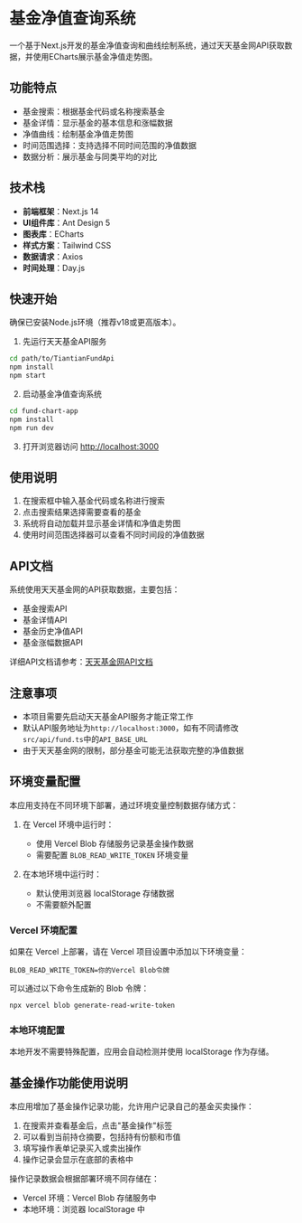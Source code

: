 # 基金净值查询系统

一个基于Next.js开发的基金净值查询和曲线绘制系统，通过天天基金网API获取数据，并使用ECharts展示基金净值走势图。

## 功能特点

- 基金搜索：根据基金代码或名称搜索基金
- 基金详情：显示基金的基本信息和涨幅数据
- 净值曲线：绘制基金净值走势图
- 时间范围选择：支持选择不同时间范围的净值数据
- 数据分析：展示基金与同类平均的对比

## 技术栈

- **前端框架**：Next.js 14
- **UI组件库**：Ant Design 5
- **图表库**：ECharts
- **样式方案**：Tailwind CSS
- **数据请求**：Axios
- **时间处理**：Day.js

## 快速开始

确保已安装Node.js环境（推荐v18或更高版本）。

1. 先运行天天基金API服务

```bash
cd path/to/TiantianFundApi
npm install
npm start
```

2. 启动基金净值查询系统

```bash
cd fund-chart-app
npm install
npm run dev
```

3. 打开浏览器访问 [http://localhost:3000](http://localhost:3000)

## 使用说明

1. 在搜索框中输入基金代码或名称进行搜索
2. 点击搜索结果选择需要查看的基金
3. 系统将自动加载并显示基金详情和净值走势图
4. 使用时间范围选择器可以查看不同时间段的净值数据

## API文档

系统使用天天基金网的API获取数据，主要包括：

- 基金搜索API
- 基金详情API
- 基金历史净值API
- 基金涨幅数据API

详细API文档请参考：[天天基金网API文档](https://kouchao.github.io/TiantianFundApi/)

## 注意事项

- 本项目需要先启动天天基金API服务才能正常工作
- 默认API服务地址为`http://localhost:3000`，如有不同请修改`src/api/fund.ts`中的`API_BASE_URL`
- 由于天天基金网的限制，部分基金可能无法获取完整的净值数据

## 环境变量配置

本应用支持在不同环境下部署，通过环境变量控制数据存储方式：

1. 在 Vercel 环境中运行时：
   - 使用 Vercel Blob 存储服务记录基金操作数据
   - 需要配置 `BLOB_READ_WRITE_TOKEN` 环境变量
   
2. 在本地环境中运行时：
   - 默认使用浏览器 localStorage 存储数据
   - 不需要额外配置

### Vercel 环境配置

如果在 Vercel 上部署，请在 Vercel 项目设置中添加以下环境变量：

```
BLOB_READ_WRITE_TOKEN=你的Vercel Blob令牌
```

可以通过以下命令生成新的 Blob 令牌：

```bash
npx vercel blob generate-read-write-token
```

### 本地环境配置

本地开发不需要特殊配置，应用会自动检测并使用 localStorage 作为存储。

## 基金操作功能使用说明

本应用增加了基金操作记录功能，允许用户记录自己的基金买卖操作：

1. 在搜索并查看基金后，点击"基金操作"标签
2. 可以看到当前持仓摘要，包括持有份额和市值
3. 填写操作表单记录买入或卖出操作
4. 操作记录会显示在底部的表格中

操作记录数据会根据部署环境不同存储在：
- Vercel 环境：Vercel Blob 存储服务中
- 本地环境：浏览器 localStorage 中 